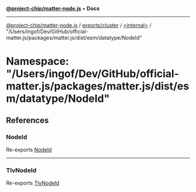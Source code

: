 [**@project-chip/matter-node.js**](../../../../../README.md) • **Docs**

***

[@project-chip/matter-node.js](../../../../../modules.md) / [exports/cluster](../../../README.md) / [\<internal\>](../../README.md) / "/Users/ingof/Dev/GitHub/official-matter.js/packages/matter.js/dist/esm/datatype/NodeId"

# Namespace: "/Users/ingof/Dev/GitHub/official-matter.js/packages/matter.js/dist/esm/datatype/NodeId"

## References

### NodeId

Re-exports [NodeId](../../../../datatype/README.md#nodeid-1)

***

### TlvNodeId

Re-exports [TlvNodeId](../../../../datatype/README.md#tlvnodeid)
